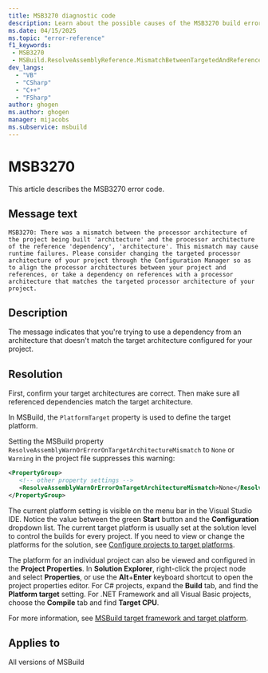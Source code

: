 ```yaml
---
title: MSB3270 diagnostic code
description: Learn about the possible causes of the MSB3270 build error and get troubleshooting tips.
ms.date: 04/15/2025
ms.topic: "error-reference"
f1_keywords:
 - MSB3270
 - MSBuild.ResolveAssemblyReference.MismatchBetweenTargetedAndReferencedArch
dev_langs:
  - "VB"
  - "CSharp"
  - "C++"
  - "FSharp"
author: ghogen
ms.author: ghogen
manager: mijacobs
ms.subservice: msbuild
---
```

# MSB3270

This article describes the MSB3270 error code.

## Message text

`MSB3270: There was a mismatch between the processor architecture of the project being built 'architecture' and the processor architecture of the reference 'dependency', 'architecture'. This mismatch may cause runtime failures. Please consider changing the targeted processor architecture of your project through the Configuration Manager so as to align the processor architectures between your project and references, or take a dependency on references with a processor architecture that matches the targeted processor architecture of your project.`

## Description

The message indicates that you're trying to use a dependency from an architecture that doesn't match the target architecture configured for your project.

## Resolution

First, confirm your target architectures are correct. Then make sure all referenced dependencies match the target architecture. 

In MSBuild, the `PlatformTarget` property is used to define the target platform.

Setting the MSBuild property `ResolveAssemblyWarnOrErrorOnTargetArchitectureMismatch` to `None` or `Warning` in the project file suppresses this warning:

```xml
<PropertyGroup>
   <!-- other property settings -->
   <ResolveAssemblyWarnOrErrorOnTargetArchitectureMismatch>None</ResolveAssemblyWarnOrErrorOnTargetArchitectureMismatch>
</PropertyGroup>
```

The current platform setting is visible on the menu bar in the Visual Studio IDE. Notice the value between the green **Start** button and the **Configuration** dropdown list. The current target platform is usually set at the solution level to control the builds for every project. If you need to view or change the platforms for the solution, see [Configure projects to target platforms](../../ide/how-to-configure-projects-to-target-platforms.md).

The platform for an individual project can also be viewed and configured in the **Project Properties**. In **Solution Explorer**, right-click the project node and select **Properties**, or use the **Alt**+**Enter** keyboard shortcut to open the project properties editor. For C# projects, expand the **Build** tab, and find the **Platform target** setting. For .NET Framework and all Visual Basic projects, choose the **Compile** tab and find **Target CPU**.

For more information, see [MSBuild target framework and target platform](../msbuild-target-framework-and-target-platform.md).

## Applies to

All versions of MSBuild